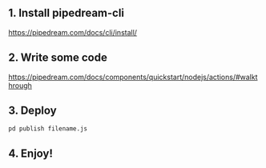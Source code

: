 ## 1. Install pipedream-cli
https://pipedream.com/docs/cli/install/

## 2. Write some code 
https://pipedream.com/docs/components/quickstart/nodejs/actions/#walkthrough

## 3. Deploy
`pd publish filename.js`

## 4. Enjoy!
